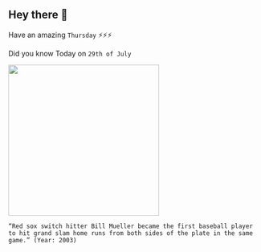 ## Hey there 👋
Have an amazing `Thursday` ⚡⚡⚡

Did you know Today on `29th of July`
 
 [<img src="https://img.mlbstatic.com/mlb-images/image/private/t_2x1/t_w1536/mlb/f8yanz0iygvcdm1r1cqm.jpg" width="300" />](https://www.mlb.com/cut4/bill-mueller-hits-grand-slams-from-both-sides-of-the-plate-c268937788) 
 ```
“Red sox switch hitter Bill Mueller became the first baseball player to hit grand slam home runs from both sides of the plate in the same game.” (Year: 2003)
```
